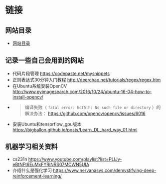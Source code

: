 # 链接

## 网站目录

- [网站目录](http://junmo.farbox.com/post/za/-can-kao-wang-zhan-mu-lu)

## 记录一些自己会用到的网站

- 代码片段管理 <https://codepaste.net/mysnippets>
- 正则表达式30分钟入门教程 <http://deerchao.net/tutorials/regex/regex.htm>
- 在Ubuntu系统安装OpenCV <http://www.pyimagesearch.com/2016/10/24/ubuntu-16-04-how-to-install-opencv/>
- > 编译失败（ ```fatal error: hdf5.h: No such file or directory``` ）的解决办法： <https://github.com/opencv/opencv/issues/6016>
- 安装Ubuntu和tensorflow_gpu版本 <https://bigballon.github.io/posts/Learn_DL_hard_way_01.html>

## 机器学习相关资料

- cs231n <https://www.youtube.com/playlist?list=PLlJy-eBtNFt6EuMxFYRiNRS07MCWN5UIA>
- 介绍什么是强化学习 <https://www.nervanasys.com/demystifying-deep-reinforcement-learning/>


